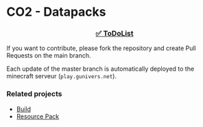 # CO2 - Datapacks

<div align=center>

### [✅ ToDoList](https://github.com/orgs/Creative-Olympics/projects/4)

</div>

If you want to contribute, please fork the repository and create Pull Requests on the main branch.

Each update of the master branch is automatically deployed to the minecraft serveur (`play.gunivers.net`).


### Related projects

- [Build](https://github.com/Creative-Olympics/CO2-Build)
- [Resource Pack](https://github.com/Creative-Olympics/CO2-Ressource-Pack)
